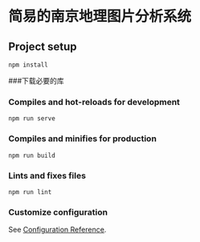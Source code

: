# 简易的南京地理图片分析系统

## Project setup
```
npm install
```
###下载必要的库
### Compiles and hot-reloads for development
```
npm run serve
```

### Compiles and minifies for production
```
npm run build
```

### Lints and fixes files
```
npm run lint
```

### Customize configuration
See [Configuration Reference](https://cli.vuejs.org/config/).
